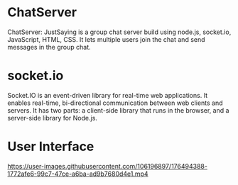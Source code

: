# ChatServer
ChatServer: JustSaying is a group chat server build using node.js, socket.io, JavaScript, HTML, CSS. It lets multiple users join the chat and send messages in the group chat.  

# socket.io
Socket.IO is an event-driven library for real-time web applications. It enables real-time, bi-directional communication between web clients and servers. It has two parts: a client-side library that runs in the browser, and a server-side library for Node.js.

# User Interface
https://user-images.githubusercontent.com/106196897/176494388-1772afe6-99c7-47ce-a6ba-ad9b7680d4e1.mp4

